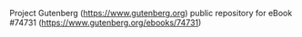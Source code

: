 Project Gutenberg (https://www.gutenberg.org) public repository for
eBook #74731 (https://www.gutenberg.org/ebooks/74731)
